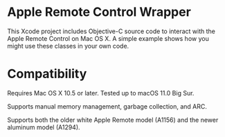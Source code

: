 # Apple Remote Control Wrapper

This Xcode project includes Objective-C source code to interact with the Apple Remote Control on Mac OS X. A simple example shows how you might use these classes in your own code.

# Compatibility

Requires Mac OS X 10.5 or later.  Tested up to macOS 11.0 Big Sur.

Supports manual memory management, garbage collection, and ARC.

Supports both the older white Apple Remote model (A1156) and the newer aluminum model (A1294).
